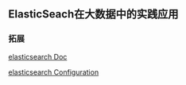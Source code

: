 ## ElasticSeach在大数据中的实践应用



### 拓展

[elasticsearch Doc](https://www.elastic.co/guide/en/elasticsearch/hadoop/master/spark.html#spark-sql-streaming)

[elasticsearch Configuration](https://www.elastic.co/guide/en/elasticsearch/hadoop/master/configuration.html)

